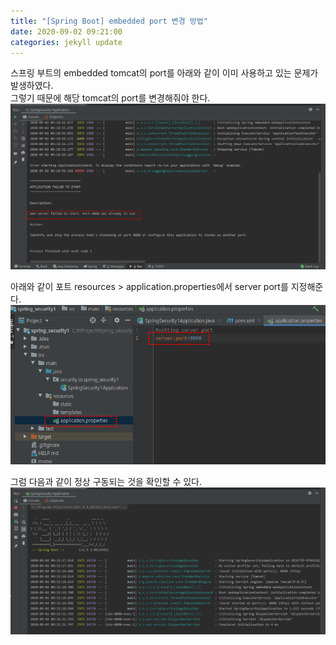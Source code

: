 ```yaml
---
title: "[Spring Boot] embedded port 변경 방법"
date: 2020-09-02 09:21:00
categories: jekyll update
---
```

스프링 부트의 embedded tomcat의 port를 아래와 같이 이미 사용하고 있는 문제가 발생하였다.<br>
그렇기 때문에 해당 tomcat의 port를 변경해줘야 한다.
<img src='/assets/img/20200902_092707.png'>

아래와 같이 포트 resources > application.properties에서 server port를 지정해준다.
<img src='/assets/img/20200902_093205.png'>

그럼 다음과 같이 정상 구동되는 것을 확인할 수 있다.
<img src='/assets/img/20200902_093217.png'>
